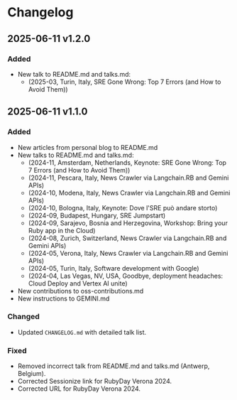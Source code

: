 # Changelog

## 2025-06-11 v1.2.0

### Added
- New talk to README.md and talks.md:
  - (2025-03, Turin, Italy, SRE Gone Wrong: Top 7 Errors (and How to Avoid Them))

## 2025-06-11 v1.1.0

### Added
- New articles from personal blog to README.md
- New talks to README.md and talks.md:
  - (2024-11, Amsterdam, Netherlands, Keynote: SRE Gone Wrong: Top 7 Errors (and How to Avoid Them))
  - (2024-11, Pescara, Italy, News Crawler via Langchain.RB and Gemini APIs)
  - (2024-10, Modena, Italy, News Crawler via Langchain.RB and Gemini APIs)
  - (2024-10, Bologna, Italy, Keynote: Dove l'SRE può andare storto)
  - (2024-09, Budapest, Hungary, SRE Jumpstart)
  - (2024-09, Sarajevo, Bosnia and Herzegovina, Workshop: Bring your Ruby app in the Cloud)
  - (2024-08, Zurich, Switzerland, News Crawler via Langchain.RB and Gemini APIs)
  - (2024-05, Verona, Italy, News Crawler via Langchain.RB and Gemini APIs)
  - (2024-05, Turin, Italy, Software development with Google)
  - (2024-04, Las Vegas, NV, USA, Goodbye, deployment headaches: Cloud Deploy and Vertex AI unite)
- New contributions to oss-contributions.md
- New instructions to GEMINI.md

### Changed
- Updated `CHANGELOG.md` with detailed talk list.

### Fixed
- Removed incorrect talk from README.md and talks.md (Antwerp, Belgium).
- Corrected Sessionize link for RubyDay Verona 2024.
- Corrected URL for RubyDay Verona 2024.
